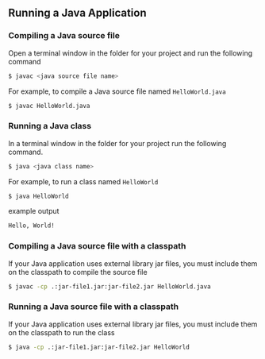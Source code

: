 ## Running a Java Application

### Compiling a Java source file

Open a terminal window in the folder for your project and run the following command

```bash
$ javac <java source file name>
```

For example, to compile a Java source file named `HelloWorld.java`

```bash
$ javac HelloWorld.java
```

### Running a Java class

In a terminal window in the folder for your project run the following command.

```bash
$ java <java class name>
```

For example, to run a class named `HelloWorld`

```bash
$ java HelloWorld
```

example output

```bash
Hello, World!
```


### Compiling a Java source file with a classpath

  If your Java application uses external library jar files, you must include them on the classpath to compile the source file

  ```bash
  $ javac -cp .:jar-file1.jar:jar-file2.jar HelloWorld.java
  ```

### Running a Java source file with a classpath

  If your Java application uses external library jar files, you must include them on the classpath to run the class

  ```bash
  $ java -cp .:jar-file1.jar:jar-file2.jar HelloWorld
  ```
